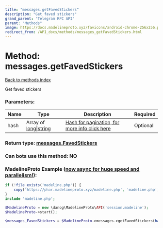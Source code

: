 ```yaml
---
title: "messages.getFavedStickers"
description: "Get faved stickers"
grand_parent: "Telegram RPC API"
parent: "Methods"
image: https://docs.madelineproto.xyz/favicons/android-chrome-256x256.png
redirect_from: /API_docs/methods/messages_getFavedStickers.html
---
```

# Method: messages.getFavedStickers
[Back to methods index](index.html)



Get faved stickers

### Parameters:

| Name     |    Type       | Description | Required |
|----------|---------------|-------------|----------|
|hash|Array of [long\|string](/API_docs/types/long\|string.html) | [Hash for pagination, for more info click here](https://core.telegram.org/api/offsets#hash-generation) | Optional|


### Return type: [messages.FavedStickers](/API_docs/types/messages.FavedStickers.html)

### Can bots use this method: **NO**


### MadelineProto Example ([now async for huge speed and parallelism!](https://docs.madelineproto.xyz/docs/ASYNC.html)):


```php
if (!file_exists('madeline.php')) {
    copy('https://phar.madelineproto.xyz/madeline.php', 'madeline.php');
}
include 'madeline.php';

$MadelineProto = new \danog\MadelineProto\API('session.madeline');
$MadelineProto->start();

$messages_FavedStickers = $MadelineProto->messages->getFavedStickers(hash: [$long\|string, $long\|string], );
```

